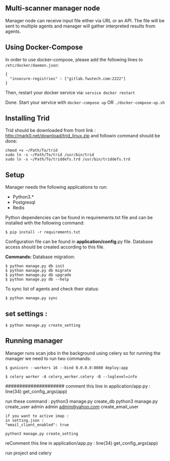 ## Multi-scanner manager node

Manager node can receive input file either via URL or an API. The file will be sent to multiple agents and manager will gather interpreted results from agents.

## Using Docker-Compose
In order to use docker-compose, please add the following lines to `/etc/docker/daemon.json`: 
```
{
  "insecure-registries" : ["gitlab.fwutech.com:2222"]
}
```
Then, restart your docker service via: `service docker restart`

Done.
Start your service with `docker-compose up` OR `./docker-compose-up.sh`

## Installing Trid

Trid should be downloaded from front link : http://mark0.net/download/trid_linux.zip and followin command should be done:

    chmod +x ~/Path/To/trid
    sudo ln -s ~/Path/To/trid /usr/bin/trid
    sudo ln -s ~/Path/To/triddefs.trd /usr/bin/triddefs.trd



## Setup
Manager needs the following applications to run:
  - Python3.*
 - Postgresql
 - Redis

Python dependencies can be found in requirements.txt file and can be installed with the following command:

    $ pip install -r requirements.txt
   
 Configuration file can be found in **application/config**.py file. Database access should be created according to this file.

**Commands:**
Database migration:

    $ python manage.py db init
	$ python manage.py db migrate
	$ python manage.py db upgrade
	$ python manage.py db --help

To sync list of agents and check their status:

    $ python manage.py sync


  ## set settings :
  
    $ python manage.py create_setting

## Running manager

Manager runs scan jobs in the background using celery so for running the manager we need to run two commands:

    $ gunicorn --workers 16 --bind 0.0.0.0:8080 deploy:app
    
    $ celery worker -A celery_worker.celery -B --loglevel=info

 


##################### 
comment this line in application/app.py :
line(34)
 get_config_args(app)

run these command :
    python3 manage.py create_db
    python3 manage.py create_user admin admin admin@yahoo.com
    create_email_user

    if you want to active imap :
    in setting.json :
    "email_client_enabled": true

    python3 manage.py create_setting


reComment this line in application/app.py :
line(34)
 get_config_args(app)

run project
and celery
